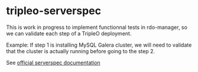 tripleo-serverspec
==================

This is work in progress to implement functionnal tests in rdo-manager, so we
can validate each step of a TripleO deployment.

Example:
If step 1 is installing MySQL Galera cluster, we will need to validate that the
cluster is actually running before going to the step 2.

See [official serverspec documentation](http://serverspec.org/)
